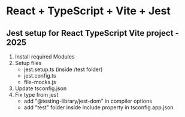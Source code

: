# React + TypeScript + Vite + Jest


## Jest setup for React TypeScript Vite project - 2025
1. Install required Modules
2. Setup files
    - jest.setup.ts (inside /test folder)
    - jest.config.ts
    - file-mocks.js
3. Update tsconfig.json
4. Fix type from jest
    - add "@testing-library/jest-dom" in compiler options
    - add "test" folder inside include property in tsconfig.app.json